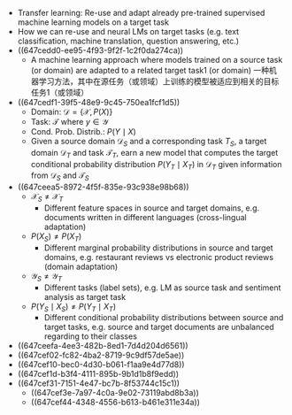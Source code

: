 - Transfer learning: Re-use and adapt already pre-trained supervised machine learning models on a target task
- How we can re-use and neural LMs on target tasks (e.g. text classification, machine translation, question answering, etc.)
- ((647cedd0-ee95-4f93-9f2f-1c2f0da274ca))
	- A machine learning approach where models trained on a source task (or domain) are adapted to a related target task1 (or domain)
	  一种机器学习方法，其中在源任务（或领域）上训练的模型被适应到相关的目标任务1（或领域）
- ((647cedf1-39f5-48e9-9c45-750ea1fcf1d5))
	- Domain: $\mathcal{D}=\{\mathcal{X}, P(X)\}$
	- Task: $\mathcal{T}$ where $y \in \mathcal{Y}$
	- Cond. Prob. Distrib.: $P(Y \mid X)$
	- Given a source domain $\mathcal{D}_S$ and a corresponding task $T_S$, a target domain $\mathcal{D}_T$ and task $\mathcal{T}_T$, earn a new model that computes the target conditional probability distribution $P\left(Y_T \mid X_T\right)$ in $\mathcal{D}_T$ given information from $\mathcal{D}_S$ and $\mathcal{T}_S$
- ((647ceea5-8972-4f5f-835e-93c938e98b68))
	- $\mathcal{X}_S \neq \mathcal{X}_T$
		- Different feature spaces in source and target domains, e.g. documents written in different languages (cross-lingual adaptation)
	- $P\left(X_S\right) \neq P\left(X_T\right)$
		- Different marginal probability distributions in source and target domains, e.g. restaurant reviews vs electronic product reviews (domain adaptation)
	- $\mathcal{Y}_S \neq \mathcal{Y}_T$
		- Different tasks (label sets), e.g. LM as source task and sentiment analysis as target task
	- $P\left(Y_S \mid X_S\right) \neq P\left(Y_T \mid X_T\right)$
		- Different conditional probability distributions between source and target tasks, e.g. source and target documents are unbalanced regarding to their classes
- ((647ceefa-4ee3-482b-8ed1-7d4d204d6561))
- ((647cef02-fc82-4ba2-8719-9c9df57de5ae))
- ((647cef10-bec0-4d30-b061-f1aa9e4d77d8))
- ((647cef1d-b3f4-4111-895b-9b1d1b8f9edd))
- ((647cef31-7151-4e47-bc7b-8f53744c15c1))
	- ((647cef3e-7a97-4c0a-9e02-73119abd8b3a))
	- ((647cef44-4348-4556-b613-b461e311e34a))